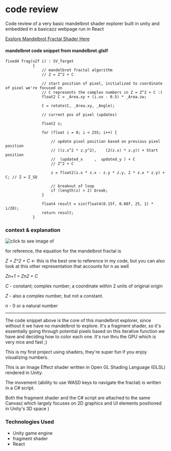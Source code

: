 # code review
Code review of a very basic mandelbrot shader explorer built in unity and embedded in a basicazz webpage run in React 

[Explore Mandelbrot Fractal Shader Here](https://f05unt.csb.app/)

#### mandelbrot code snippet from mandelbrot.glslf ####
```
fixed4 frag(v2f i) : SV_Target
            {
                // mandelbrot fractal algorithm  
                // Z = Z^2 + C
                
                // start position of pixel, initialized to coordinate of pixel we're focused on 
                // C represents the complex numbers in Z = Z^2 + C :) 
                float2 C = _Area.xy + (i.uv - 0.5) * _Area.zw; 
                
                C = rotate(C, _Area.xy, _Angle);
                
                // current pos of pixel (updates)
               
                float2 z;

                for (float i = 0; i < 255; i++) {

                    // update pixel position based on previous pixel position 
                    // ((z.x^2 * z.y^2),    (2(z.x) * z.y)) + Start position
                    //  (updated_x     ,  updated_y ) + C
                    // Z^2 + C 
                    
                    z = float2(z.x * z.x - z.y * z.y, 2 * z.x * z.y) + C; // Z = Z_SQ

                    // breakout of loop
                    if (length(z) > 2) break;
                }

                float4 result = sin(float4(0.15f, 0.08f, 25, 1) * i/20);
                return result;
            }
 ```
 ### context & explanation ### 
 
 ![click to see image of ](https://i.imgur.com/aG6VW5t.png)
 
 for reference, the equation for the mandelbrot fractal is 
 
 *Z = Z^2 + C* <-  this is the best one to reference in my code, but you can also look at this other representation that accounts for n as well
 
 *Zn+1 = Zn2 + C* 
 
 *C* - constant; complex number; a coordinate within 2 units of original origin 
 
 *Z* - also a complex number, but not a constant. 
 
 *n* - 0 or a natural number 
 
 ************ ************ ************

 
 The code snippet above is the core of this mandelbrot explorer, since without it we have no mandelbrot to explore. 
 It's a fragment shader, so it's essentially going through potential pixels based on this iterative function we have and deciding how to color each one. It's run thru the GPU which is very nice and fast ;)
 
 This is my first project using shaders, they're super fun if you enjoy visualizing numbers.
 
 This is an Image Effect shader written in Open GL Shading Language (GLSL) rendered in Unity. 
 
 The movement (ability to use WASD keys to navigate the fractal) is written in a C# script. 
 
 Both the fragment shader and the C# script are attached to the same Canvas( which largely focuses on 2D graphics and UI elements positioned in Unity's 3D space )
 
 
 ### Technologies Used ### 
 
 - Unity game engine
 - fragment shader 
 - React
